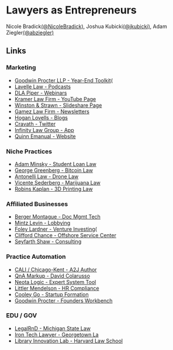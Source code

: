 # Lawyers as Entrepreneurs

Nicole Bradick[(@NicoleBradick)](https://twitter.com/NicoleBradick), Joshua Kubicki[(@jkubicki)](https://twitter.com/jkubicki), Adam Ziegler[(@abziegler)](https://twitter.com/abziegler)

## Links

### Marketing
* [Goodwin Procter LLP - Year-End Toolkit](http://www.goodwinprocter.com/2015-Year-End-Toolkit)(
* [Lavelle Law - Podcasts](http://lavellelaw.com/podcasts.html)
* [DLA Piper - Webinars](https://www.dlapiper.com/en/us/focus/webinar-recordings-ipt/)
* [Kramer Law Firm - YouTube Page](https://www.youtube.com/user/mykramerlawfirm/featured)
* [Winston & Strawn - Slideshare Page](http://www.slideshare.net/WinstonStrawn/presentations)
* [Gamez Law Firm - Newsletters](http://www.gamezlawfirm.com/newsletters/)
* [Hogan Lovells - Blogs](http://www.hoganlovells.com/bloglanding/)
* [Cravath - Twitter](https://twitter.com/Cravath)
* [Infinity Law Group - App](https://itunes.apple.com/us/app/massachusetts-divorce-app/id556478194?mt=8)
* [Quinn Emanual - Website](http://www.quinnemanuel.com/)

### Niche Practices
* [Adam Minsky - Student Loan Law](http://minsky-law.com/)
* [George Greenberg - Bitcoin Law](http://www.attorneybitcoin.com/)
* [Antonelli Law - Drone Law](http://www.antonelli-law.com/Drone_UAS_Practice_Group.php)
* [Vicente Sederberg - Marijuana Law](http://vicentesederberg.com/)
* [Robins Kaplan - 3D Printing Law](http://www.robinskaplan.com/services/3d-printing)

### Affiliated Businesses
* [Berger Montague - Doc Mgmt Tech](http://www.bergermontague.com/about-us/technology-law)
* [Mintz Levin - Lobbying](http://www.mlstrategies.com/about.htm)
* [Foley Lardner - Venture Investing](https://www.foley.com/foleyventures/)(
* [Clifford Chance - Offshore Service Center](http://www.cliffordchance.com/about_us/who_we_are_and_how_we_work/delivering_value_to_our_clients.html)
* [Seyfarth Shaw - Consulting](http://slc.seyfarth.com/)

### Practice Automation
* [CALI / Chicago-Kent - A2J Author](http://www.a2jauthor.org/)
* [QnA Markup - David Colarusso](http://www.qnamarkup.org/)
* [Neota Logic - Expert System Tool](http://www.neotalogic.com/)
* [Littler Mendelson - HR Compliance](https://www.littler.com/products-and-services/compliancehr)
* [Cooley Go - Startup Formation](https://www.cooleygo.com/)
* [Goodwin Procter - Founders Workbench](http://www.foundersworkbench.com/)

### EDU / GOV
* [LegalRnD - Michigan State Law](http://legalrnd.org/)
* [Iron Tech Lawyer - Georgetown La](http://www.law.georgetown.edu/academics/centers-institutes/legal-profession/legal-technologies/iron-tech/index.cfm)
* [Library Innovation Lab - Harvard Law School](http://librarylab.law.harvard.edu/)